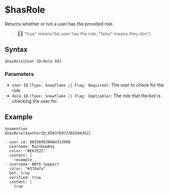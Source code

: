 # $hasRole
Returns whether or not a user has the provided role.

> 🧙‍♂️ "true" means the user has the role, "false" means they don't.

## Syntax
```
$hasRole[User ID;Role ID]
```

### Parameters
- `User ID` `(Type: Snowflake || Flag: Required)`: The user to check for the role.
- `Role ID` `(Type: Snowflake || Flag: Emptiable)`: The role that the bot is checking the user for.

## Example
```
$nomention
$hasRole[$authorID;858376972303204362]
```

``` discord yaml
- user_id: 803569638084313098
  username: RainbowKey
  color: "#E67E22"
  content: |
    !example
- username: BDFD Support
  color: "#378afa"
  bot: true
  verified: true
  content: |
    true
```
